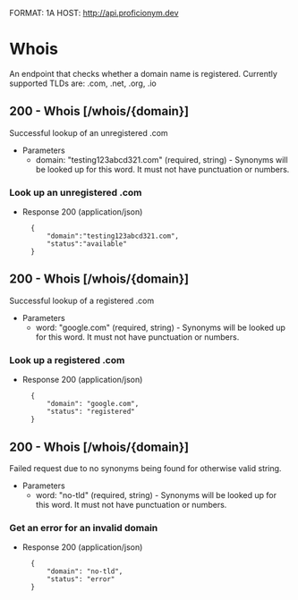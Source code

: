 FORMAT: 1A
HOST: http://api.proficionym.dev

# Whois

An endpoint that checks whether a domain name is registered. Currently supported TLDs are: .com, .net, .org, .io

## 200 - Whois [/whois/{domain}]

Successful lookup of an unregistered .com

+ Parameters
	+ domain: "testing123abcd321.com" (required, string) - Synonyms will be looked up for this word. It must not have punctuation or numbers.
	
### Look up an unregistered .com

+ Response 200 (application/json)
		
		{
			"domain":"testing123abcd321.com",
			"status":"available"
		}
		

## 200 - Whois [/whois/{domain}]

Successful lookup of a registered .com

+ Parameters
	+ word: "google.com" (required, string) - Synonyms will be looked up for this word. It must not have punctuation or numbers.

### Look up a registered .com

+ Response 200 (application/json)

		{
			"domain": "google.com",
			"status": "registered"
		}
	
## 200 - Whois [/whois/{domain}]

Failed request due to no synonyms being found for otherwise valid string.

+ Parameters
	+ word: "no-tld" (required, string) - Synonyms will be looked up for this word. It must not have punctuation or numbers.

### Get an error for an invalid domain

+ Response 200 (application/json)

		{
			"domain": "no-tld",
			"status": "error"
		}
